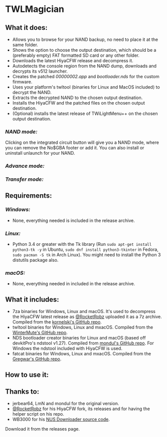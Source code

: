 # TWLMagician

## What it does:
* Allows you to browse for your NAND backup, no need to place it at the same folder.
* Shows the option to choose the output destination, which should be a (preferably empty) FAT formatted SD card or any other folder.
* Downloads the latest HiyaCFW release and decompress it.
* Autodetects the console region from the NAND dump, downloads and decrypts its v512 launcher.
* Creates the patched _00000002.app_ and _bootloader.nds_ for the custom firmware.
* Uses your platform's twltool (binaries for Linux and MacOS included) to decrypt the NAND.
* Extracts the decrypted NAND to the chosen output destination.
* Installs the HiyaCFW and the patched files on the chosen output destination.
* (Optional) installs the latest release of TWiLightMenu++ on the chosen output destination.

### _NAND mode:_
Clicking on the integrated circuit button will give you a NAND mode, where you can remove the No$GBA footer or add it. You can also install or uninstall unlaunch for your NAND.

### _Advance mode:_

### _Transfer mode:_

## Requirements:
### _Windows:_
* None, everything needed is included in the release archive.

### _Linux:_
* Python 3.4 or greater with the Tk library (Run `sudo apt-get install python3-tk -y` in Ubuntu, `sudo dnf install python3-tkinter` in Fedora, `sudo pacman -S tk` in Arch Linux). You might need to install the Python 3 distutils package also.

### _macOS:_
* None, everything needed in included in the release archive.

## What it includes:
* 7za binaries for Windows, Linux and macOS. It's used to decompress the HiyaCFW latest release as [@RocketRobz](https://github.com/RocketRobz) uploaded it as a 7z archive. Compiled from the [kornelski's GitHub repo](https://github.com/kornelski/7z).
* twltool binaries for Windows, Linux and mxacOS. Compiled from the [WinterMute's GitHub repo](https://github.com/WinterMute/twltool).
* NDS bootloader creator binaries for Linux and macOS (based off devkitPro's ndstool v1.27). Compiled from [mondul's GitHub repo](https://github.com/mondul/NDS-Bootloader-Creator). For Windows the ndstool included with HiyaCFW is used.
* fatcat binaries for Windows, Linux and mxacOS. Compiled from the [Gregwar's GitHub repo](https://github.com/Gregwar/fatcat).

## How to use it:

## Thanks to:
* jerbear64, LmN and mondul for the original version.
* [@RocketRobz](https://github.com/RocketRobz) for his HiyaCFW fork, its releases and for having the helper script on his repo.
* WB3000 for his [NUS Downloader source code](https://code.google.com/archive/p/nusdownloader/source/default/source).

Download it from the releases page.
